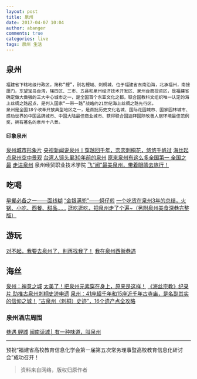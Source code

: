 ```yaml
---
layout: post
title: 泉州
date: 2017-04-07 10:04
author: abanger
comments: true
categories: live
tags: 泉州 生活
---
```

<h2>泉州</h2>

<pre><code>福建省下辖地级行政区，简称“鲤”，别名鲤城、刺桐城，位于福建省东南沿海，北承福州，南接厦门，东望宝岛台湾，辖四区、三市、五县和泉州经济技术开发区、泉州台商投资区，是福建省确定做大做强的三大中心城市之一，是全国首个东亚文化之都，联合国教科文组织唯一认定的海上丝绸之路起点，是列入国家“一带一路”战略的21世纪海上丝绸之路先行区。
泉州是全国18个改革开放典型地区之一，是首批历史文化名城、国际花园城市、国家园林城市、感动世界的中国品牌城市、中国大陆最佳商业城市、获得联合国迪拜国际改善人居环境最佳范例奖，拥有著名的泉州十八景。
</code></pre>

<h4>印象泉州</h4>

<a href="http://mp.weixin.qq.com/s/tqXdeKJwp8GaKVJsR_brZg">泉州城市形象片</a>
<a href="http://mp.weixin.qq.com/s/OIgsX6aUr7W_hd3SSSmjQA">央视新闻说泉州丨穿越回千年，恋恋刺桐花，悠悠千帆过</a>
<a href="http://720yun.com/t/69524c8u9nr?from=timeline&amp;isappinstalled=0&amp;pano_id=2060071">海丝起点泉州空中景观</a>
<a href="http://mp.weixin.qq.com/s/LgLidZw7ixv6AIrWhG-B_g">台湾人镜头里30年前的泉州</a>
<a href="http://mp.weixin.qq.com/s/s6JrPb2NKWJgrMA7QR0d8A">原来泉州有这么多全国第一 全国之最</a>
<a href="http://mooc1.chaoxing.com/course/95645576.html">走进泉州</a> 泉州经贸职业技术学院
<a href="http://mp.weixin.qq.com/s/nXP23V2cmmO7H2naNZUHRg">飞“阅”最美泉州，带着眼睛去旅行！</a>

<!--more-->

<h2>吃喝</h2>

<a href="http://mp.weixin.qq.com/s/FEV5S4Vp7C_C3W145btXJQ">早餐必备之一——面线糊</a>
<a href="http://mp.weixin.qq.com/s/2fCgRHvnXyw_jJOP8dSr8w">“金银满兜”——蚵仔煎</a>
<a href="http://mp.weixin.qq.com/s/GghCIhnq7Ju958sN7MAlLg">一个吃货在泉州3年的总结，火锅、小吃、西餐、甜品......</a>
<a href="http://mp.weixin.qq.com/s/Vmo7xsKX1JNqO-pL087dyw">逛吃逛吃，把泉州走了个遍~（另附泉州美食深巷完整版）</a>

<h2>游玩</h2>

<a href="http://mp.weixin.qq.com/s/3Pc1XKgJyWnVea4Hfk59gg">对不起，我要去泉州了，别再找我了！</a>
<a href="http://mp.weixin.qq.com/s/eGcNiIUBjwAMGmHz96DKzA">我在泉州西街巷遇</a>

<h2>海丝</h2>

<a href="http://mp.weixin.qq.com/s/_jvIsX2IzKXFJ3lfrU2fXQ">​泉州：禅意之城</a>
<a href="http://mp.weixin.qq.com/s/5rzGnKbxHcgf2MgoxXsV_A">太美了！把泉州元素穿在身上，原来是这样！</a>
<a href="https://mp.weixin.qq.com/s/knx5c72TLl8ixmTGAeIkQQ">《海丝宗教》纪录片 助推古泉州刺桐史迹申遗</a>
<a href="http://mp.weixin.qq.com/s/3OpbqGgOL_ML3O3nCFDD6A">泉州：41座超千年和15座近千年古寺庙，是名副其实的信仰之城！</a>
<a href="http://mp.weixin.qq.com/s/mLEE1jD_y6ajphIhaeu2JA">“古泉州（刺桐）史迹”，16个遗产点全攻略</a>

<h3>泉州酒店周围</h3>

<a href="http://chuye.cloud7.com.cn/5993945">巷遇 鲤城</a>
<a href="http://mp.weixin.qq.com/s/Z86BxKv2_YE51xkvJ995aA">闽南读城│ 有一种味道，叫泉州</a>

<hr />

预祝“福建省高校教育信息化学会第一届第五次常务理事暨高校教育信息化研讨会”成功召开！

<blockquote>
  资料来自网络，版权归原作者
</blockquote>
